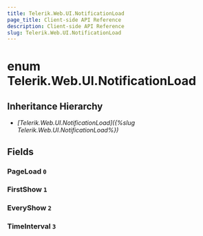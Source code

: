 ```yaml
---
title: Telerik.Web.UI.NotificationLoad
page_title: Client-side API Reference
description: Client-side API Reference
slug: Telerik.Web.UI.NotificationLoad
---
```


# enum Telerik.Web.UI.NotificationLoad

## Inheritance Hierarchy

* *[Telerik.Web.UI.NotificationLoad]({%slug Telerik.Web.UI.NotificationLoad%})*

## Fields

### PageLoad `0`

### FirstShow `1`

### EveryShow `2`

### TimeInterval `3`


